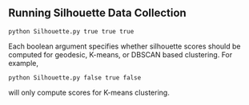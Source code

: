 ## Running Silhouette Data Collection

```
python Silhouette.py true true true
```

Each boolean argument specifies whether silhouette scores should be computed for geodesic, K-means, or DBSCAN based clustering. For example,

```
python Silhouette.py false true false
```

will only compute scores for K-means clustering.